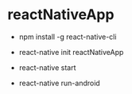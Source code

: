 # reactNativeApp

- npm install -g react-native-cli

- react-native init reactNativeApp

- react-native start

- react-native run-android